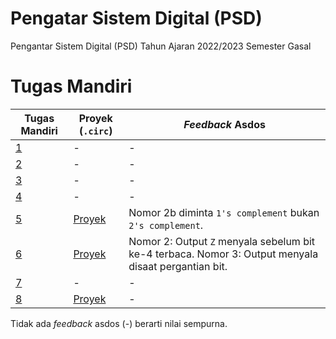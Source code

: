 # Pengatar Sistem Digital (PSD)
Pengantar Sistem Digital (PSD) Tahun Ajaran 2022/2023 Semester Gasal

# Tugas Mandiri
| Tugas Mandiri | Proyek (`.circ`) | _Feedback_ Asdos |
|--|--|--|
| [1](Tugas%20Mandiri/ETY_TM1_AkmalRamadhan_2206081534.docx.pdf) | - | - |
| [2](Tugas%20Mandiri/ETY_TM2_AkmalRamadhan_2206081534.docx.pdf) | - | - |
| [3](Tugas%20Mandiri/ETY_TM3_AkmalRamadhan_2206081534.docx.pdf) | - | - |
| [4](Tugas%20Mandiri/ETY_TM4_AkmalRamadhan_2206081534.docx.pdf) | - |  - |
| [5](Tugas%20Mandiri/ETY_TM5_AkmalRamadhan_2206081534.docx.pdf) | [Proyek](Tugas%20Mandiri/ETY_TM5_AkmalRamadhan_2206081534.circ) | Nomor 2b diminta `1's complement` bukan `2's complement`. |
| [6](Tugas%20Mandiri/ETY_TM6_AkmalRamadhan_2206081534.docx.pdf) | [Proyek](Tugas%20Mandiri/ETY_TM6_AkmalRamadhan_2206081534.circ) | Nomor 2: Output `Z` menyala sebelum bit ke-4 terbaca. Nomor 3: Output menyala disaat pergantian bit. |
| [7](Tugas%20Mandiri/ETY_TM7_AkmalRamadhan_2206081534.docx.pdf) | - | - |
| [8](Tugas%20Mandiri/ETY_TM8_AkmalRamadhan_2206081534.docx.pdf) | [Proyek](Tugas%20Mandiri/ETY_TM8_AkmalRamadhan_2206081534.circ) | - |

Tidak ada _feedback_ asdos (-) berarti nilai sempurna.
